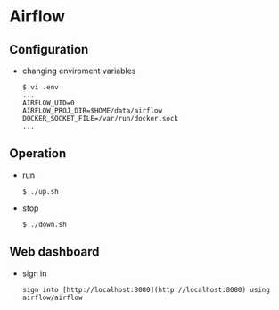 # Airflow

## Configuration
 - changing enviroment variables
   ```
   $ vi .env
   ...
   AIRFLOW_UID=0
   AIRFLOW_PROJ_DIR=$HOME/data/airflow
   DOCKER_SOCKET_FILE=/var/run/docker.sock
   ...

   ```

## Operation
 - run
   ```
   $ ./up.sh
   ```
 - stop
   ```
   $ ./down.sh
   ```

## Web dashboard
 - sign in
   ```
   sign into [http://localhost:8080](http://localhost:8080) using airflow/airflow

   ```

